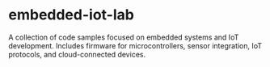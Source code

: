 # embedded-iot-lab

A collection of code samples focused on embedded systems and IoT development. Includes firmware for microcontrollers, sensor integration, IoT protocols, and cloud-connected devices.
